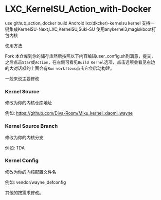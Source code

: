 # LXC_KernelSU_Action_with-Docker
use github_action_docker build Android lxc(dkcker)-kernelsu kernel
支持一键集成KernelSU-Next,LXC,KernelSU,Suki-SU
使用anykernel3,magiskboot打包内核

使用方法

Fork 本仓库到你的储存库然后按照以下内容编辑user_config.sh到满意，提交，之后点击`Star`或`Action`，在左侧可看见`Build Kernel`选项，点击选项会看见右边的大对话框的上面会有`Run workflows`点击它会启动构建。

一般来说主要修改

### Kernel Source

修改为你的内核仓库地址

例如: https://github.com/Diva-Room/Miku_kernel_xiaomi_wayne

### Kernel Source Branch

修改为你的内核分支

例如: TDA

### Kernel Config

修改为你的内核配置文件名

例如: vendor/wayne_defconfig


其他的按需求修改。
